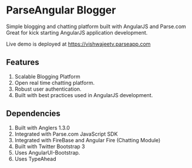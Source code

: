 ParseAngular Blogger
==============

Simple blogging and chatting platform built with AngularJS and Parse.com
Great for kick starting AngularJS application development.

Live demo is deployed at https://vishwajeetv.parseapp.com

Features
--------
1. Scalable Blogging Platform
2. Open real time chatting platform.
3. Robust user authentication.
4. Built with best practices used in AngularJS development.

Dependencies
------------
1. Built with Anglers 1.3.0
2. Integrated with Parse.com JavaScript SDK
3. Integrated with FireBase and Angular Fire (Chatting Module)
4. Built with Twitter Bootstrap 3
5. Uses AngularUI-Bootstrap.
6. Uses TypeAhead
